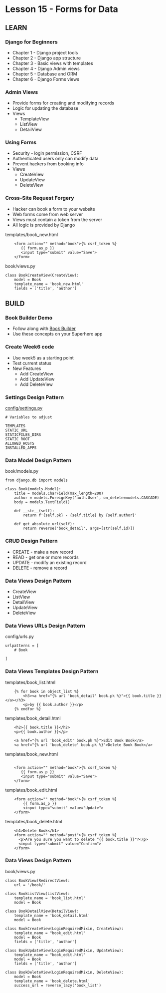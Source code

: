 # Lesson 15 - Forms for Data


## LEARN

### Django for Beginners
* Chapter 1 - Django project tools
* Chapter 2 - Django app structure
* Chapter 3 - Basic views with templates
* Chapter 4 - Django Admin views
* Chapter 5 - Database and ORM
* Chapter 6 - Django Forms views


### Admin Views
* Provide forms for creating and modifying records
* Logic for updating the database
* Views
    * TemplateView
    * ListView
    * DetailView


### Using Forms
* Security - login permission, CSRF
* Authenticated users only can modify data
* Prevent hackers from booking info
* Views
    * CreateView
    * UpdateView
    * DeleteView


### Cross-Site Request Forgery
* Hacker can book a form to your website
* Web forms come from web server
* Views must contain a token from the server
* All logic is provided by Django


templates/book_new.html

```
    <form action="" method="book">{% csrf_token %}
       {{ form.as_p }}
       <input type="submit" value="Save">
    </form>
```


book/views.py
        
    class BookCreateView(CreateView):
        model = Book
        template_name = 'book_new.html'
        fields = ['title', 'author']
    



## BUILD

### Book Builder Demo
* Follow along with [Book Builder](https://github.com/Mark-Seaman/BACS350/tree/main/week6)
* Use these concepts on your Superhero app


### Create Week6 code
* Use week5 as a starting point
* Test current status
* New Features
    * Add CreateView
    * Add UpdateView
    * Add DeleteView


### Settings Design Pattern

[config/settings.py](https://github.com/Mark-Seaman/BACS350/tree/main/week6/config/settings.py)

    # Variables to adjust

    TEMPLATES
    STATIC_URL
    STATICFILES_DIRS
    STATIC_ROOT
    ALLOWED_HOSTS
    INSTALLED_APPS


### Data Model Design Pattern 

book/models.py

    from django.db import models
    
    class Book(models.Model):
        title = models.CharField(max_length=200)
        author = models.ForeignKey('auth.User', on_delete=models.CASCADE)
        body = models.TextField()

        def __str__(self):
            return f'{self.pk} - {self.title} by {self.author}'

        def get_absolute_url(self):
            return reverse('book_detail', args=[str(self.id)])


### CRUD Design Pattern
* CREATE - make a new record
* READ - get one or more records
* UPDATE - modify an existing record
* DELETE - remove a record


### Data Views Design Pattern
* CreateView
* ListView
* DetailView
* UpdateView
* DeleteView


### Data Views URLs Design Pattern

config/urls.py

    urlpatterns = [
        # Book
         
    ]



### Data Views Templates Design Pattern

templates/book_list.html

```
    {% for book in object_list %}
        <h3><a href="{% url 'book_detail' book.pk %}">{{ book.title }}</a></h3>
        <p>by {{ book.author }}</p>
    {% endfor %}
```   

templates/book_detail.html

```   
    <h2>{{ book.title }}</h2>
    <p>{{ book.author }}</p>
    
    <a href="{% url 'book_edit' book.pk %}">Edit Book Book</a>
    <a href="{% url 'book_delete' book.pk %}">Delete Book Book</a>
``` 

templates/book_new.html

```

    <form action="" method="book">{% csrf_token %}
       {{ form.as_p }}
       <input type="submit" value="Save">
    </form>
```

templates/book_edit.html

```
    <form action="" method="book">{% csrf_token %}
        {{ form.as_p }}
        <input type="submit" value="Update">
    </form>
```

templates/book_delete.html

```
    <h1>Delete Book</h1>
    <form action="" method="post">{% csrf_token %}
      <p>Are you sure you want to delete "{{ book.title }}"?</p>
      <input type="submit" value="Confirm">
    </form>
```


### Data Views Design Pattern

book/views.py
        
    class BookView(RedirectView):
        url = '/book/'

    class BookListView(ListView):
        template_name = 'book_list.html'
        model = Book

    class BookDetailView(DetailView):
        template_name = 'book_detail.html'
        model = Book

    class BookCreateView(LoginRequiredMixin, CreateView):
        template_name = "book_edit.html"
        model = Book
        fields = ['title', 'author']

    class BookUpdateView(LoginRequiredMixin, UpdateView):
        template_name = "book_edit.html"
        model = Book
        fields = ['title', 'author']

    class BookDeleteView(LoginRequiredMixin, DeleteView):
        model = Book
        template_name = 'book_delete.html'
        success_url = reverse_lazy('book_list')

